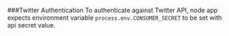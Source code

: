 ###Twitter Authentication
To authenticate against Twitter API, node app expects environment variable `process.env.CONSUMER_SECRET` to be set with api secret value.
